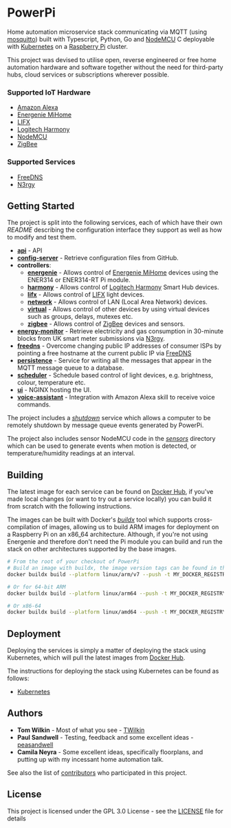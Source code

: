 # PowerPi

Home automation microservice stack communicating via MQTT (using [mosquitto](https://mosquitto.org/)) built with Typescript, Python, Go and [NodeMCU](https://en.wikipedia.org/wiki/NodeMCU) C deployable with [Kubernetes](https://kubernetes.io/) on a [Raspberry Pi](https://www.raspberrypi.com/) cluster.

This project was devised to utilise open, reverse engineered or free home automation hardware and software together without the need for third-party hubs, cloud services or subscriptions wherever possible.

### Supported IoT Hardware

-   [Amazon Alexa](https://developer.amazon.com/en-GB/alexa/devices)
-   [Energenie MiHome](https://energenie4u.co.uk/catalogue/category/Raspberry-Pi-Accessories)
-   [LIFX](https://www.lifx.com/)
-   [Logitech Harmony](https://www.logitech.com/en-gb/products/harmony.html)
-   [NodeMCU](https://en.wikipedia.org/wiki/NodeMCU)
-   [ZigBee](https://en.wikipedia.org/wiki/Zigbee)

### Supported Services

-   [FreeDNS](https://freedns.afraid.org/)
-   [N3rgy](http://www.n3rgy.com/)

## Getting Started

The project is split into the following services, each of which have their own _README_ describing the configuration interface they support as well as how to modify and test them.

-   [**api**](services/api/README.md) - API
-   [**config-server**](services/config-server/README.md) - Retrieve configuration files from GitHub.
-   **controllers**:
    -   [**energenie**](controllers/energenie/README.md) - Allows control of [Energenie MiHome](https://energenie4u.co.uk/catalogue/category/Raspberry-Pi-Accessories) devices using the ENER314 or ENER314-RT Pi module.
    -   [**harmony**](controllers/harmony/README.md) - Allows control of [Logitech Harmony](https://www.logitech.com/en-gb/products/harmony.html) Smart Hub devices.
    -   [**lifx**](controllers/lifx/README.md) - Allows control of [LIFX](https://www.lifx.com/) light devices.
    -   [**network**](controllers/network/README.md) - Allows control of LAN (Local Area Network) devices.
    -   [**virtual**](controllers/virtual/README.md) - Allows control of other devices by using virtual devices such as groups, delays, mutexes etc.
    -   [**zigbee**](controllers/zigbee/README.md) - Allows control of [ZigBee](https://en.wikipedia.org/wiki/Zigbee) devices and sensors.
-   [**energy-monitor**](services/energy-monitor/README.md) - Retrieve electricity and gas consumption in 30-minute blocks from UK smart meter submissions via [N3rgy](http://www.n3rgy.com/).
-   [**freedns**](services/freedns/README.md) - Overcome changing public IP addresses of consumer ISPs by pointing a free hostname at the current public IP via [FreeDNS](https://freedns.afraid.org/)
-   [**persistence**](services/persistence/README.md) - Service for writing all the messages that appear in the MQTT message queue to a database.
-   [**scheduler**](services/scheduler/README.md) - Schedule based control of light devices, e.g. brightness, colour, temperature etc.
-   [**ui**](services/ui/README.md) - NGINX hosting the UI.
-   [**voice-assistant**](services/voice-assistant/README.md) - Integration with Amazon Alexa skill to receive voice commands.

The project includes a [_shutdown_](services/shutdown/README.md) service which allows a computer to be remotely shutdown by message queue events generated by PowerPi.

The project also includes sensor NodeMCU code in the [_sensors_](sensors/README.md) directory which can be used to generate events when motion is detected, or temperature/humidity readings at an interval.

## Building

The latest image for each service can be found on [Docker Hub](https://hub.docker.com/u/twilkin), if you've made local changes (or want to try out a service locally) you can build it from scratch with the following instructions.

The images can be built with Docker's [_buildx_](https://docs.docker.com/buildx/working-with-buildx/) tool which supports cross-compilation of images, allowing us to build ARM images for deployment on a Raspberry Pi on an x86_64 architecture. Although, if you're not using Energenie and therefore don't need the Pi module you can build and run the stack on other architectures supported by the base images.

```bash
# From the root of your checkout of PowerPi
# Build an image with buildx, the image version tags can be found in the service's package.json or pyproject.toml file.
docker buildx build --platform linux/arm/v7 --push -t MY_DOCKER_REGISTRY/powerpi-config-server:1.0.0 -f services/config-server/Dockerfile .

# Or for 64-bit ARM
docker buildx build --platform linux/arm64 --push -t MY_DOCKER_REGISTRY/powerpi-config-server:1.0.0 -f services/config-server/Dockerfile .

# Or x86-64
docker buildx build --platform linux/amd64 --push -t MY_DOCKER_REGISTRY/powerpi-config-server:1.0.0 -f services/config-server/Dockerfile .
```

## Deployment

Deploying the services is simply a matter of deploying the stack using Kubernetes, which will pull the latest images from [Docker Hub](https://hub.docker.com/u/twilkin).

The instructions for deploying the stack using Kubernetes can be found as follows:

-   [Kubernetes](kubernetes/README.md)

## Authors

-   **Tom Wilkin** - Most of what you see - [TWilkin](https://github.com/TWilkin)
-   **Paul Sandwell** - Testing, feedback and some excellent ideas - [peasandwell](https://github.com/peasandwell)
-   **Camila Neyra** - Some excellent ideas, specifically floorplans, and putting up with my incessant home automation talk.

See also the list of [contributors](https://github.com/TWilkin/powerpi/contributors) who participated in this project.

## License

This project is licensed under the GPL 3.0 License - see the [LICENSE](LICENSE) file for details
